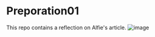 # Preporation01

This repo contains a reflection on Alfie's article.
![image](https://tenor.com/view/meeting-bored-office-spaces-asleep-drowsy-gif-5385105.gif)
